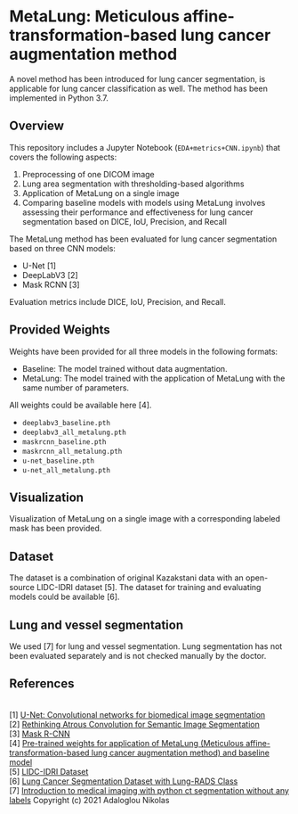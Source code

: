 # MetaLung: Meticulous affine-transformation-based lung cancer augmentation method

A novel method has been introduced for lung cancer segmentation, is applicable for lung cancer classification as well. The method has been implemented in Python 3.7.

## Overview

This repository includes a Jupyter Notebook (`EDA+metrics+CNN.ipynb`) that covers the following aspects:
1. Preprocessing of one DICOM image
2. Lung area segmentation with thresholding-based algorithms
3. Application of MetaLung on a single image
4. Comparing baseline models with models using MetaLung involves assessing their performance and effectiveness for lung cancer segmentation based on DICE, IoU, Precision, and Recall


The MetaLung method has been evaluated for lung cancer segmentation based on three CNN models:
- U-Net [1]
- DeepLabV3 [2]
- Mask RCNN [3]

Evaluation metrics include DICE, IoU, Precision, and Recall.

## Provided Weights

Weights have been provided for all three models in the following formats:
- Baseline: The model trained without data augmentation.
- MetaLung: The model trained with the application of MetaLung with the same number of parameters.
  
All weights could be available here [4].

- `deeplabv3_baseline.pth`
- `deeplabv3_all_metalung.pth`
- `maskrcnn_baseline.pth`
- `maskrcnn_all_metalung.pth`
- `u-net_baseline.pth`
- `u-net_all_metalung.pth`

## Visualization

Visualization of MetaLung on a single image with a corresponding labeled mask has been provided.

## Dataset
The dataset is a combination of original Kazakstani data with an open-source LIDC-IDRI dataset [5].
The dataset for training and evaluating models could be available [6].

## Lung and vessel segmentation
We used [7] for lung and vessel segmentation. Lung segmentation has not been evaluated separately and is not checked manually by the doctor. 

## References

<br>[1] [U-Net: Convolutional networks for biomedical image segmentation](https://arxiv.org/abs/1505.04597)
<br>[2] [Rethinking Atrous Convolution for Semantic Image Segmentation](https://arxiv.org/abs/1706.05587)
<br>[3] [Mask R-CNN](https://arxiv.org/abs/1703.06870)
<br>[4] [Pre-trained weights for application of MetaLung (Meticulous affine-transformation-based lung cancer augmentation method) and baseline model](https://doi.org/10.5281/zenodo.10800818)
<br>[5] [LIDC-IDRI Dataset](https://doi.org/10.7937/K9/TCIA.2015.LO9QL9SX)
<br>[6] [Lung Cancer Segmentation Dataset with Lung-RADS Class](https://data.mendeley.com/datasets/5rr22hgzwr/1)
<br>[7] [Introduction to medical imaging with python ct segmentation without any labels](https://github.com/black0017/ct-intensity-segmentation/blob/main/notebook%20version/introduction_to_medical_imaging_with_python_ct_segmentation_without_any_labels_.py) Copyright (c) 2021 Adaloglou Nikolas
